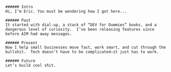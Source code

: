 ```
###### Intro
Hi, I’m Eric. You must be wondering how I got here...

###### Past
It started with dial-up, a stack of “DEV for Dummies” books, and a dangerous level of curiosity.  I’ve been releasing features since before AIM had away messages.

###### Present
Now I help small businesses move fast, work smart, and cut through the bullshit.  Tech doesn’t have to be complicated—it just has to work.

###### Future
Let’s build cool shit.
```

<!---
ericfledderman/ericfledderman is a ✨ special ✨ repository because its `README.md` (this file) appears on your GitHub profile.
You can click the Preview link to take a look at your changes.
--->
